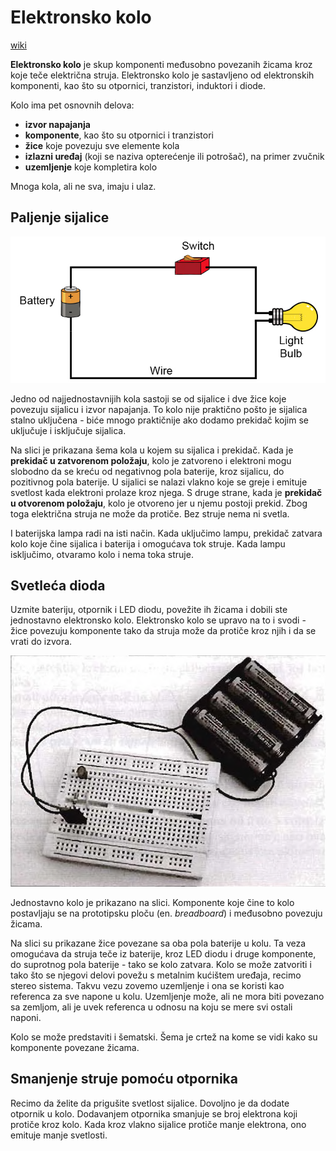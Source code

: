 # Elektronsko kolo

[wiki](https://sh.wikipedia.org/wiki/Elektronsko_kolo)

**Elektronsko kolo** je skup komponenti međusobno povezanih žicama kroz koje teče električna struja. Elektronsko kolo je sastavljeno od elektronskih komponenti, kao što su otpornici, tranzistori, induktori i diode.

Kolo ima pet osnovnih delova:
* **izvor napajanja**
* **komponente**, kao što su otpornici i tranzistori
* **žice** koje povezuju sve elemente kola
* **izlazni uređaj** (koji se naziva opterećenje ili potrošač), na primer zvučnik 
* **uzemljenje** koje kompletira kolo

Mnoga kola, ali ne sva, imaju i ulaz.

## Paljenje sijalice

![](slike/prosto-elektronsko-kolo.jpg)

Jedno od najjednostavnijih kola sastoji se od sijalice i dve žice koje povezuju sijalicu i izvor napajanja. To kolo nije praktično pošto je sijalica stalno uključena - biće mnogo praktičnije ako dodamo prekidač kojim se uključuje i isključuje sijalica. 

Na slici je prikazana šema kola u kojem su sijalica i prekidač. Kada je **prekidač u zatvorenom položaju**, kolo je zatvoreno i elektroni mogu slobodno da se kreću od negativnog pola baterije, kroz sijalicu, do pozitivnog pola baterije. U sijalici se nalazi vlakno koje se greje i emituje svetlost kada elektroni prolaze kroz njega. S druge strane, kada je **prekidač u otvorenom položaju**, kolo je otvoreno jer u njemu postoji prekid. Zbog toga električna struja ne može da protiče. Bez struje nema ni svetla.

I baterijska lampa radi na isti način. Kada uključimo lampu, prekidač zatvara kolo koje čine sijalica i baterija i omogućava tok struje. Kada lampu isključimo, otvaramo kolo i nema toka struje.

## Svetleća dioda

Uzmite bateriju, otpornik i LED diodu, povežite ih žicama i dobili ste jednostavno elektronsko kolo. Elektronsko kolo se upravo na to i svodi - žice povezuju komponente tako da struja može da protiče kroz njih i da se vrati do izvora.

![](slike/elektronsko-kolo.png)

Jednostavno kolo je prikazano na slici. Komponente koje čine to kolo postavljaju se na prototipsku ploču (en. *breadboard*) i međusobno povezuju žicama. 

Na slici su prikazane žice povezane sa oba pola baterije u kolu. Ta veza omogućava da struja teče iz baterije, kroz LED diodu i druge komponente, do suprotnog pola baterije - tako se kolo zatvara. Kolo se može zatvoriti i tako što se njegovi delovi povežu s metalnim kućištem uređaja, recimo stereo sistema. Takvu vezu zovemo uzemljenje i ona se koristi kao referenca za sve napone u kolu. Uzemljenje može, ali ne mora biti povezano sa zemljom, ali je uvek referenca u odnosu na koju se mere svi ostali naponi.

Kolo se može predstaviti i šematski. Šema je crtež na kome se vidi kako su komponente povezane žicama.

## Smanjenje struje pomoću otpornika

Recimo da želite da prigušite svetlost sijalice. Dovoljno je da dodate otpornik u kolo. Dodavanjem otpornika smanjuje se broj elektrona koji protiče kroz kolo. Kada kroz vlakno sijalice protiče manje elektrona, ono emituje manje svetlosti.
